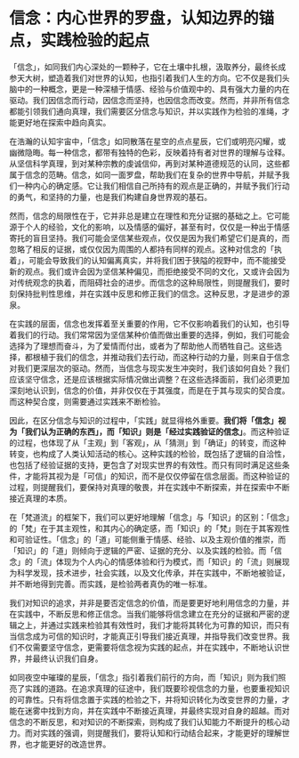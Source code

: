 # 信念：内心世界的罗盘，认知边界的锚点，实践检验的起点

「信念」，如同我们内心深处的一颗种子，它在土壤中扎根，汲取养分，最终长成参天大树，塑造着我们对世界的认知，也指引着我们人生的方向。它不仅是我们头脑中的一种概念，更是一种深植于情感、经验与价值观中的、具有强大力量的内在驱动。我们因信念而行动，因信念而坚持，也因信念而改变。然而，并非所有信念都能引领我们通向真理，我们需要区分信念与知识，并以实践作为检验的准绳，才能更好地在探索中趋向真实。

在浩瀚的认知宇宙中，「信念」如同散落在星空的点点星辰，它们或明亮闪耀，或幽微隐晦。每一种信念，都带有独特的色彩，反映着持有者对世界的理解与诠释。从坚信科学真理，到对某种宗教的虔诚信仰，再到对某种道德规范的认同，这些都属于信念的范畴。信念，如同一面罗盘，帮助我们在复杂的世界中导航，并赋予我们一种内心的确定感。它让我们相信自己所持有的观点是正确的，并赋予我们行动的勇气，和坚持的力量，也是我们构建自身世界观的基石。

然而，信念的局限性在于，它并非总是建立在理性和充分证据的基础之上。它可能源于个人的经验，文化的影响，以及情感的偏好，甚至有时，仅仅是一种出于情感寄托的盲目坚持。我们可能会坚信某些观点，仅仅是因为我们希望它们是真的，而忽略了相反的证据，或仅仅因为周围的人都持有同样的观点。这种对信念的「执着」，可能会导致我们的认知偏离真实，并将我们困于狭隘的视野中，而不能接受新的观点。我们或许会因为坚信某种偏见，而拒绝接受不同的文化，又或许会因为对传统观念的执着，而阻碍社会的进步。而信念的这种局限性，则提醒我们，要时刻保持批判性思维，并在实践中反思和修正我们的信念。这种反思，才是进步的源泉。

在实践的层面，信念也发挥着至关重要的作用，它不仅影响着我们的认知，也引导着我们的行动。我们常常因为坚信某种价值而做出重要的选择，例如，我们可能会选择为了理想而奋斗，为了爱情而付出，或者为了帮助他人而牺牲自己。这些选择，都根植于我们的信念，并推动我们去行动，而这种行动的力量，则来自于信念对我们更深层次的驱动。然而，当信念与现实发生冲突时，我们该如何自处？我们应该坚守信念，还是应该根据实际情况做出调整？在这些选择面前，我们必须更加深刻地认识到，信念的价值，并非仅仅在于其强度，而是在于其与现实的契合度。而这种契合度，则需要通过实践来不断检验。

因此，在区分信念与知识的过程中，「实践」就显得格外重要。**我们将「信念」视为「我们认为正确的东西」，而「知识」则是「经过实践验证的信念」**。而这种验证的过程，也体现了从「主观」到「客观」，从「猜测」到「确证」的转变，而这种转变，也构成了人类认知活动的核心。这种实践的检验，既包括了逻辑的自洽性，也包括了经验证据的支持，更包含了对现实世界的有效性。而只有同时满足这些条件，才能将其视为是「可信」的知识，而不是仅仅停留在信念层面。而这种验证的过程，则提醒我们，要保持对真理的敬畏，并在实践中不断探索，并在探索中不断接近真理的本质。

在「梵道流」的框架下，我们可以更好地理解「信念」与「知识」的区别：「信念」的「梵」在于其主观性，和其内心的确定感，而「知识」的「梵」则在于其客观性和可验证性。「信念」的「道」可能侧重于情感、经验、以及主观价值的推崇，而「知识」的「道」则倾向于逻辑的严密、证据的充分、以及实践的检验。而「信念」的「流」体现为个人内心的情感体验和行为模式，而「知识」的「流」则展现为科学发现，技术进步，社会实践，以及文化传承，并在实践中，不断地被验证，并不断地得到完善。而实践，是检验两者真伪的唯一标准。

我们对知识的追求，并非是要否定信念的价值，而是要更好地利用信念的力量，并在实践中，不断反思和修正信念。当我们能够将信念建立在充分的证据和严密的逻辑之上，并通过实践来检验其有效性时，我们才能将其转化为可靠的知识，而只有当信念成为可信的知识时，才能真正引导我们接近真理，并指导我们改变世界。我们不仅需要坚守信念，更需要将信念视为实践的起点，并在实践中，不断地认识世界，并最终认识我们自身。

如同夜空中璀璨的星辰，「信念」指引着我们前行的方向，而「知识」则为我们照亮了实践的道路。在追求真理的征途中，我们既要珍视信念的力量，也要重视知识的可靠性。只有将信念置于实践的检验之下，并将知识转化为改变世界的力量，才能在迷雾中找到方向，并在实践中不断接近真理，并最终实现对自身的超越。而对信念的不断反思，和对知识的不断探索，则构成了我们认知能力不断提升的核心动力。而对实践的强调，则提醒我们，要将认知和行动结合起来，才能更好的理解世界，也才能更好的改造世界。
